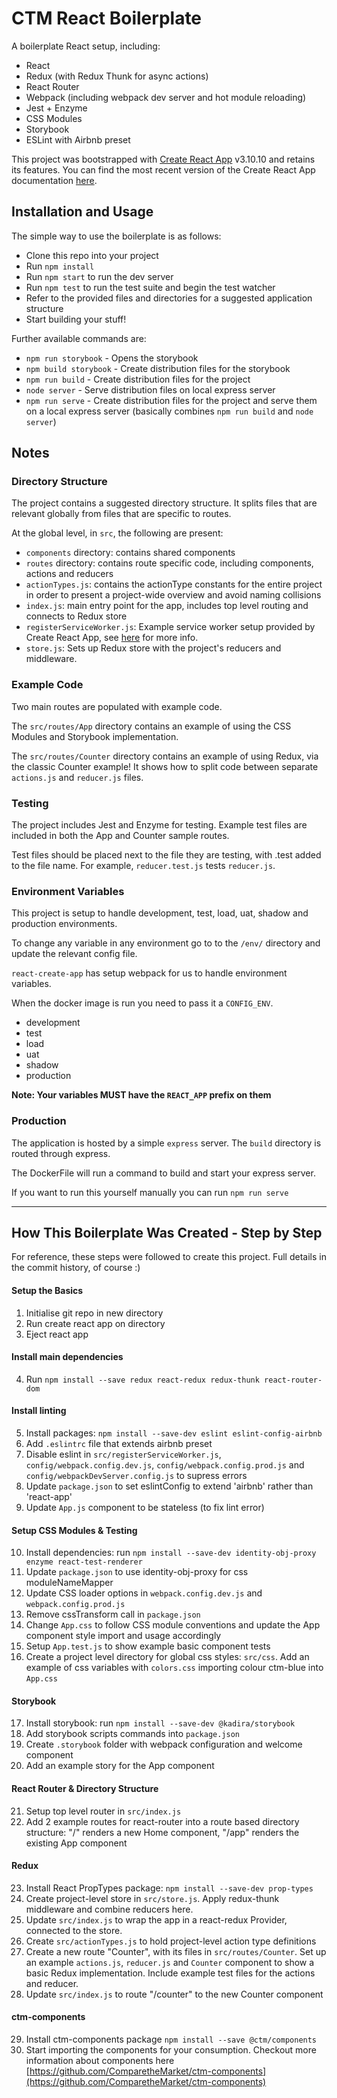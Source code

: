 # CTM React Boilerplate

A boilerplate React setup, including:
- React
- Redux (with Redux Thunk for async actions)
- React Router
- Webpack (including webpack dev server and hot module reloading)
- Jest + Enzyme
- CSS Modules
- Storybook
- ESLint with Airbnb preset

This project was bootstrapped with [Create React App](https://github.com/facebookincubator/create-react-app) v3.10.10 and retains its features.
You can find the most recent version of the Create React App documentation [here](https://github.com/facebookincubator/create-react-app/blob/master/packages/react-scripts/template/README.md).

## Installation and Usage

The simple way to use the boilerplate is as follows:
- Clone this repo into your project
- Run `npm install`
- Run `npm start` to run the dev server
- Run `npm test` to run the test suite and begin the test watcher
- Refer to the provided files and directories for a suggested application structure
- Start building your stuff!

Further available commands are:
- `npm run storybook` - Opens the storybook
- `npm build storybook` - Create distribution files for the storybook
- `npm run build` - Create distribution files for the project
- `node server` - Serve distribution files on local express server
- `npm run serve` - Create distribution files for the project and serve them on a local express server (basically combines `npm run build` and `node server`)


## Notes

### Directory Structure

The project contains a suggested directory structure. It splits files that are relevant globally from files that are specific to routes.

At the global level, in `src`, the following are present:

- `components` directory: contains shared components
- `routes` directory: contains route specific code, including components, actions and reducers
- `actionTypes.js`: contains the actionType constants for the entire project in order to present a project-wide overview and avoid naming collisions
- `index.js`: main entry point for the app, includes top level routing and connects to Redux store
- `registerServiceWorker.js`: Example service worker setup provided by Create React App, see [here](https://goo.gl/KwvDNy) for more info.
- `store.js`: Sets up Redux store with the project's reducers and middleware.

### Example Code

Two main routes are populated with example code.

The `src/routes/App` directory contains an example of using the CSS Modules and Storybook implementation.

The `src/routes/Counter` directory contains an example of using Redux, via the classic Counter example! It shows how to split code between separate `actions.js` and `reducer.js` files.

### Testing

The project includes Jest and Enzyme for testing. Example test files are included in both the App and Counter sample routes.

Test files should be placed next to the file they are testing, with .test added to the file name. For example, `reducer.test.js` tests `reducer.js`.

### Environment Variables

This project is setup to handle development, test, load, uat, shadow and production environments.

To change any variable in any environment go to to the `/env/` directory and update the relevant config file.

`react-create-app` has setup webpack for us to handle environment variables. 

When the docker image is run you need to pass it a `CONFIG_ENV`. 
- development
- test
- load
- uat
- shadow
- production

__Note: Your variables MUST have the `REACT_APP` prefix on them__

### Production

The application is hosted by a simple `express` server. The `build` directory is routed through express.

The DockerFile will run a command to build and start your express server.

If you want to run this yourself manually you can run `npm run serve`

---
## How This Boilerplate Was Created - Step by Step

For reference, these steps were followed to create this project. Full details in the commit history, of course :)

#### Setup the Basics
1. Initialise git repo in new directory
2. Run create react app on directory
3. Eject react app
 
#### Install main dependencies
4. Run `npm install --save redux react-redux redux-thunk react-router-dom`
 
#### Install linting
5. Install packages: `npm install --save-dev eslint eslint-config-airbnb`
6. Add `.eslintrc` file that extends airbnb preset
7. Disable eslint in `src/registerServiceWorker.js`, `config/webpack.config.dev.js`, `config/webpack.config.prod.js` and `config/webpackDevServer.config.js` to supress errors
8. Update `package.json` to set eslintConfig to extend 'airbnb' rather than 'react-app'
9. Update `App.js` component to be stateless (to fix lint error)
 
#### Setup CSS Modules & Testing
10. Install dependencies: run `npm install --save-dev identity-obj-proxy enzyme react-test-renderer`
11. Update `package.json` to use identity-obj-proxy for css moduleNameMapper
12. Update CSS loader options in `webpack.config.dev.js` and `webpack.config.prod.js`
13. Remove cssTransform call in `package.json`
14. Change `App.css` to follow CSS module conventions and update the App component style import and usage accordingly
15. Setup `App.test.js` to show example basic component tests
16. Create a project level directory for global css styles: `src/css`. Add an example of css variables with `colors.css` importing colour ctm-blue into `App.css`
 
#### Storybook
17. Install storybook: run `npm install --save-dev @kadira/storybook`
18. Add storybook scripts commands into `package.json`
19. Create `.storybook` folder with webpack configuration and welcome component
20. Add an example story for the App component
 
#### React Router & Directory Structure
21. Setup top level router in `src/index.js`
22. Add 2 example routes for react-router into a route based directory structure: "/" renders a new Home component, "/app" renders the existing App component

#### Redux
23. Install React PropTypes package: `npm install --save-dev prop-types`
24. Create project-level store in `src/store.js`. Apply redux-thunk middleware and combine reducers here.
25. Update `src/index.js` to wrap the app in a react-redux Provider, connected to the store.
26. Create `src/actionTypes.js` to hold project-level action type definitions
27. Create a new route "Counter", with its files in `src/routes/Counter`. Set up an example `actions.js`, `reducer.js` and `Counter` component to show a basic Redux implementation. Include example test files for the actions and reducer.
28. Update `src/index.js` to route "/counter" to the new Counter component


#### ctm-components

29. Install ctm-components package `npm install --save @ctm/components`
30. Start importing the components for your consumption. Checkout more information about components here [https://github.com/ComparetheMarket/ctm-components](https://github.com/ComparetheMarket/ctm-components)
